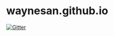 waynesan.github.io
==================

[![Gitter](https://badges.gitter.im/Join%20Chat.svg)](https://gitter.im/WayneSan/waynesan.github.io?utm_source=badge&utm_medium=badge&utm_campaign=pr-badge&utm_content=badge)
